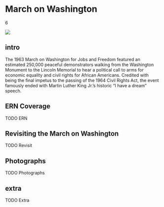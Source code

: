 # March on Washington

6

![](https://s3.amazonaws.com/openvault.wgbh.org/special_collections/march_washington/march_washington.png)

## intro

The 1963 March on Washington for Jobs and Freedom featured an estimated 250,000 
peaceful demonstrators walking from the Washington Monument to the Lincoln 
Memorial to hear a political call to arms for economic equality and civil 
rights for African Americans. Credited with being the final impetus to the 
passing of the 1964 Civil Rights Act, the event famously ended with Martin 
Luther King Jr.’s historic “I have a dream” speech.

## ERN Coverage

TODO ERN

## Revisiting the March on Washington

TODO Revisit

## Photographs

TODO Photographs

## extra

TODO Extra